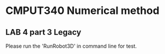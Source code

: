 # CMPUT340 Numerical method

## LAB 4 part 3 Legacy
Please run the 'RunRobot3D' in command line for test.
